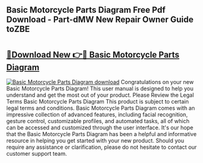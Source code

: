 ## Basic Motorcycle Parts Diagram Free Pdf Download - Part-dMW New Repair Owner Guide toZBE

# <h2><a href="http://dfsl1q2.blite.top/?on=Basic+Motorcycle+Parts+Diagram">🔗Download New 👉🔴 Basic Motorcycle Parts Diagram</a></h2>

[![Basic Motorcycle Parts Diagram download](https://i.imgur.com/lujVjoI.png)](http://dfsl1q2.blite.top/?on=Basic+Motorcycle+Parts+Diagram)
Congratulations on your new Basic Motorcycle Parts Diagram! This user manual is designed to help you understand and get the most out of your product. Please Review the Legal Terms Basic Motorcycle Parts Diagram This product is subject to certain legal terms and conditions. Basic Motorcycle Parts Diagram comes with an impressive collection of advanced features, including facial recognition, gesture control, customizable profiles, and automated tasks, all of which can be accessed and customized through the user interface. It's our hope that the Basic Motorcycle Parts Diagram has been a helpful and informative resource in helping you get started with your new product. Should you require any assistance or clarification, please do not hesitate to contact our customer support team.
